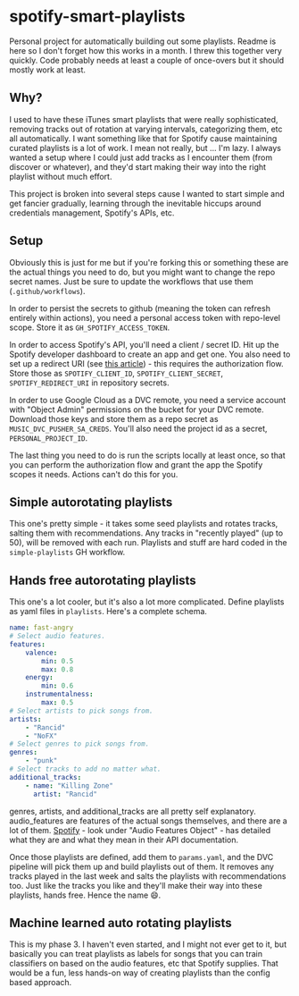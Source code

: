 # spotify-smart-playlists
Personal project for automatically building out some playlists.
Readme is here so I don't forget how this works in a month.
I threw this together very quickly.
Code probably needs at least a couple of once-overs but it should mostly work at least.

## Why?
I used to have these iTunes smart playlists that were really sophisticated, removing tracks out of rotation at varying intervals, categorizing them, etc all automatically.
I want something like that for Spotify cause maintaining curated playlists is a lot of work.
I mean not really, but ... I'm lazy.
I always wanted a setup where I could just add tracks as I encounter them (from discover or whatever), and they'd start making their way into the right playlist without much effort.

This project is broken into several steps cause I wanted to start simple and get fancier gradually, learning through the inevitable hiccups around credentials management, Spotify's APIs, etc.

## Setup

Obviously this is just for me but if you're forking this or something these are the actual things you need to do, but you might want to change the repo secret names.
Just be sure to update the workflows that use them (`.github/workflows`).

In order to persist the secrets to github (meaning the token can refresh entirely within actions), you need a personal access token with repo-level scope.
Store it as `GH_SPOTIFY_ACCESS_TOKEN`.

In order to access Spotify's API, you'll need a client / secret ID.
Hit up the Spotify developer dashboard to create an app and get one.
You also need to set up a redirect URI (see [this article](https://spotipy.readthedocs.io/en/2.17.1/#authorization-code-flow)) - this requires the authorization flow.
Store those as `SPOTIFY_CLIENT_ID`, `SPOTIFY_CLIENT_SECRET`, `SPOTIFY_REDIRECT_URI` in repository secrets.

In order to use Google Cloud as a DVC remote, you need a service account with "Object Admin" permissions on the bucket for your DVC remote.
Download those keys and store them as a repo secret as `MUSIC_DVC_PUSHER_SA_CREDS`.
You'll also need the project id as a secret, `PERSONAL_PROJECT_ID`.

The last thing you need to do is run the scripts locally at least once, so that you can perform the authorization flow and grant the app the Spotify scopes it needs.
Actions can't do this for you.

## Simple autorotating playlists

This one's pretty simple - it takes some seed playlists and rotates tracks, salting them with recommendations.
Any tracks in "recently played" (up to 50), will be removed with each run.
Playlists and stuff are hard coded in the `simple-playlists` GH workflow.

## Hands free autorotating playlists

This one's a lot cooler, but it's also a lot more complicated.
Define playlists as yaml files in `playlists`.
Here's a complete schema.

```yaml
name: fast-angry
# Select audio features.
features:
	valence:
		min: 0.5
		max: 0.8
	energy:
		min: 0.6
	instrumentalness:
		max: 0.5	
# Select artists to pick songs from.
artists:
	- "Rancid"
	- "NoFX"
# Select genres to pick songs from.
genres:
	- "punk"
# Select tracks to add no matter what.
additional_tracks:
	- name: "Killing Zone"
	  artist: "Rancid"
```

genres, artists, and additional_tracks are all pretty self explanatory.
audio_features are features of the actual songs themselves, and there are a lot of them.
[Spotify](https://developer.spotify.com/documentation/web-api/reference/#objects-index) - look under "Audio Features Object" - has detailed what they are and what they mean in their API documentation.

Once those playlists are defined, add them to `params.yaml`, and the DVC pipeline will pick them up and build playlists out of them.
It removes any tracks played in the last week and salts the playlists with recommendations too.
Just like the tracks you like and they'll make their way into these playlists, hands free.
Hence the name 😄.

## Machine learned auto rotating playlists

This is my phase 3.
I haven't even started, and I might not ever get to it, but basically you can treat playlists as labels for songs that you can train classifiers on based on the audio features, etc that Spotify supplies.
That would be a fun, less hands-on way of creating playlists than the config based approach.